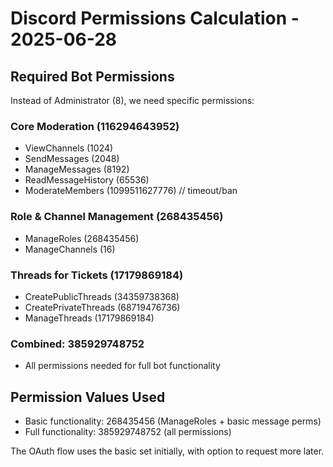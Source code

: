 # Discord Permissions Calculation - 2025-06-28

## Required Bot Permissions

Instead of Administrator (8), we need specific permissions:

### Core Moderation (116294643952)

- ViewChannels (1024)
- SendMessages (2048)
- ManageMessages (8192)
- ReadMessageHistory (65536)
- ModerateMembers (1099511627776) // timeout/ban

### Role & Channel Management (268435456)

- ManageRoles (268435456)
- ManageChannels (16)

### Threads for Tickets (17179869184)

- CreatePublicThreads (34359738368)
- CreatePrivateThreads (68719476736)
- ManageThreads (17179869184)

### Combined: 385929748752

- All permissions needed for full bot functionality

## Permission Values Used

- Basic functionality: 268435456 (ManageRoles + basic message perms)
- Full functionality: 385929748752 (all permissions)

The OAuth flow uses the basic set initially, with option to request more later.
